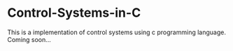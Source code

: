 # Control-Systems-in-C
This is a implementation of control systems using c programming language. Coming soon...
